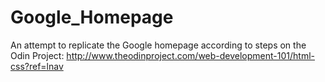 # Google_Homepage
An attempt to replicate the Google homepage according to steps on the Odin Project: http://www.theodinproject.com/web-development-101/html-css?ref=lnav
